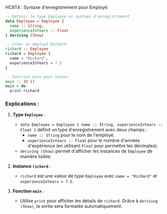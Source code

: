 HC8T4 : Syntaxe d'enregistrement pour Employé:
```haskell
-- Définir le type Employee en syntaxe d'enregistrement
data Employee = Employee {
  name :: String,
  experienceInYears :: Float
} deriving (Show)

-- Créer un employé Richard
richard :: Employee
richard = Employee {
  name = "Richard",
  experienceInYears = 7.5
}

-- Fonction main pour tester
main :: IO ()
main = do
  print richard
```

### Explications :
1. **Type `Employee`** :
   - `data Employee = Employee { name :: String, experienceInYears :: Float }` définit un type d'enregistrement avec deux champs :
     - `name :: String` pour le nom de l'employé.
     - `experienceInYears :: Float` pour le nombre d'années d'expérience (en utilisant `Float` pour permettre les décimales).
   - `deriving (Show)` permet d'afficher les instances de `Employee` de manière lisible.

2. **Instance `richard`** :
   - `richard` est une valeur de type `Employee` avec `name = "Richard"` et `experienceInYears = 7.5`.

3. **Fonction `main`** :
   - Utilise `print` pour afficher les détails de `richard`. Grâce à `deriving (Show)`, la sortie sera formatée automatiquement.

